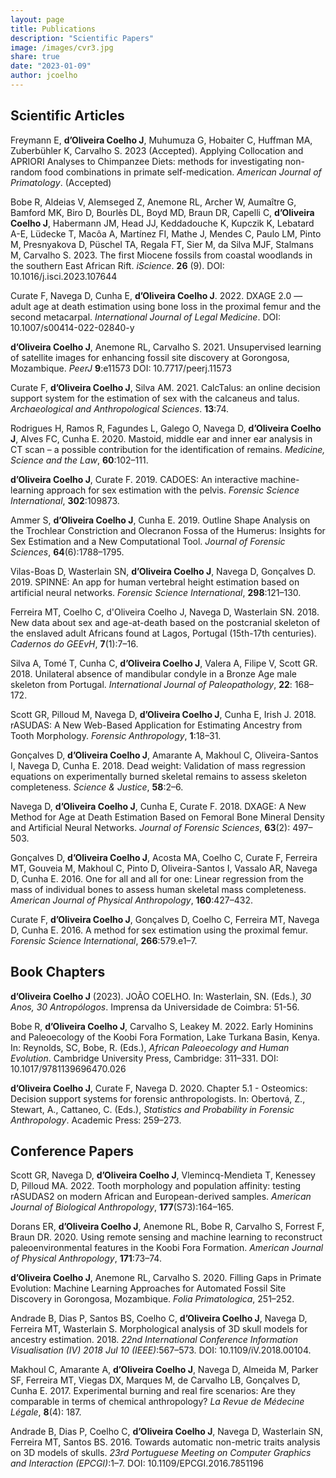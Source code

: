 ```yaml
---
layout: page
title: Publications
description: "Scientific Papers"
image: /images/cvr3.jpg
share: true
date: "2023-01-09"
author: jcoelho
---
```


## Scientific Articles

Freymann E, **d’Oliveira Coelho J**, Muhumuza G, Hobaiter C, Huffman MA, Zuberbühler K, Carvalho S. 2023 (Accepted). Applying Collocation and APRIORI Analyses to Chimpanzee Diets: methods for investigating non-random food combinations in primate self-medication. *American Journal of Primatology*. (Accepted)

Bobe R, Aldeias V, Alemseged Z, Anemone RL, Archer W, Aumaître G, Bamford MK, Biro D, Bourlès DL, Boyd MD, Braun DR, Capelli C, **d’Oliveira Coelho J**, Habermann JM, Head JJ, Keddadouche K, Kupczik K, Lebatard A-E, Lüdecke T, Macôa A, Martínez FI, Mathe J, Mendes C, Paulo LM, Pinto M, Presnyakova D, Püschel TA, Regala FT, Sier M, da Silva MJF, Stalmans M, Carvalho S. 2023. The first Miocene fossils from coastal woodlands in the southern East African Rift. *iScience*. **26** (9). DOI: 10.1016/j.isci.2023.107644

Curate F, Navega D, Cunha E, **d’Oliveira Coelho J**. 2022. DXAGE 2.0 — adult age at death estimation using bone loss in the proximal femur and the second metacarpal. *International Journal of Legal Medicine*. DOI: 10.1007/s00414-022-02840-y

**d’Oliveira Coelho J**, Anemone RL, Carvalho S. 2021. Unsupervised learning of satellite images for enhancing fossil site discovery at Gorongosa, Mozambique. *PeerJ* **9**:e11573 DOI: 10.7717/peerj.11573

Curate F, **d’Oliveira Coelho J**, Silva AM. 2021. CalcTalus: an online decision support system for the estimation of sex with the calcaneus and talus. *Archaeological and Anthropological Sciences*. **13**:74.

Rodrigues H, Ramos R, Fagundes L, Galego O, Navega D, **d’Oliveira Coelho J**, Alves FC, Cunha E. 2020. Mastoid, middle ear and inner ear analysis in CT scan – a possible contribution for the identification of remains. *Medicine, Science and the Law*, **60**:102–111.

**d’Oliveira Coelho J**, Curate F. 2019. CADOES: An interactive machine-learning approach for sex estimation with the pelvis. *Forensic Science International*, **302**:109873.

Ammer S, **d’Oliveira Coelho J**, Cunha E. 2019. Outline Shape Analysis on the Trochlear Constriction and Olecranon Fossa of the Humerus: Insights for Sex Estimation and a New Computational Tool. *Journal of Forensic Sciences*, **64**(6):1788–1795.

Vilas-Boas D, Wasterlain SN, **d’Oliveira Coelho J**, Navega D, Gonçalves D. 2019. SPINNE: An app for human vertebral height estimation based on artificial neural networks. *Forensic Science International*, **298**:121–130.

Ferreira MT, Coelho C, d'Oliveira Coelho J, Navega D, Wasterlain SN. 2018. New data about sex and age-at-death based on the postcranial skeleton of the enslaved adult Africans found at Lagos, Portugal (15th-17th centuries). *Cadernos do GEEvH*, **7**(1):7–16.

Silva A, Tomé T, Cunha C, **d’Oliveira Coelho J**, Valera A, Filipe V, Scott GR. 2018. Unilateral absence of mandibular condyle in a Bronze Age male skeleton from Portugal. *International Journal of Paleopathology*, **22**: 168–172.

Scott GR, Pilloud M, Navega D, **d’Oliveira Coelho J**, Cunha E, Irish J. 2018. rASUDAS: A New Web-Based Application for Estimating Ancestry from Tooth Morphology. *Forensic Anthropology*, **1**:18–31.

Gonçalves D, **d’Oliveira Coelho J**, Amarante A, Makhoul C, Oliveira-Santos I, Navega D, Cunha E. 2018. Dead weight: Validation of mass regression equations on experimentally burned skeletal remains to assess skeleton completeness. *Science & Justice*, **58**:2–6.

Navega D, **d’Oliveira Coelho J**, Cunha E, Curate F. 2018. DXAGE: A New Method for Age at Death Estimation Based on Femoral Bone Mineral Density and Artificial Neural Networks. *Journal of Forensic Sciences*, **63**(2): 497–503.

Gonçalves D, **d’Oliveira Coelho J**, Acosta MA, Coelho C, Curate F, Ferreira MT, Gouveia M, Makhoul C, Pinto D, Oliveira-Santos I, Vassalo AR, Navega D, Cunha E. 2016. One for all and all for one: Linear regression from the mass of individual bones to assess human skeletal mass completeness. *American Journal of Physical Anthropology*, **160**:427–432.

Curate F, **d’Oliveira Coelho J**, Gonçalves D, Coelho C, Ferreira MT, Navega D, Cunha E. 2016. A method for sex estimation using the proximal femur. *Forensic Science International*, **266**:579.e1–7.

## Book Chapters

**d’Oliveira Coelho J** (2023). JOÃO COELHO. In: Wasterlain, SN. (Eds.), *30 Anos, 30 Antropólogos*. Imprensa da Universidade de Coimbra: 51-56.

Bobe R, **d’Oliveira Coelho J**, Carvalho S, Leakey M. 2022. Early Hominins and Paleoecology of the Koobi Fora Formation, Lake Turkana Basin, Kenya. In: Reynolds, SC, Bobe, R. (Eds.), *African Paleoecology and Human Evolution*. Cambridge University Press, Cambridge: 311–331. DOI: 10.1017/9781139696470.026

**d’Oliveira Coelho J**, Curate F, Navega D. 2020. Chapter 5.1 - Osteomics: Decision support systems for forensic anthropologists. In: Obertová, Z., Stewart, A., Cattaneo, C. (Eds.), *Statistics and Probability in Forensic Anthropology*. Academic Press: 259–273.

## Conference Papers

Scott GR, Navega D, **d’Oliveira Coelho J**, Vlemincq-Mendieta T, Kenessey D, Pilloud MA. 2022. Tooth morphology and population affinity: testing rASUDAS2 on modern African and European-derived samples. *American Journal of Biological Anthropology*, **177**(S73):164–165.

Dorans ER, **d’Oliveira Coelho J**, Anemone RL, Bobe R, Carvalho S, Forrest F, Braun DR. 2020. Using remote sensing and machine learning to reconstruct paleoenvironmental features in the Koobi Fora Formation. *American Journal of Physical Anthropology*, **171**:73–74.

**d’Oliveira Coelho J**, Anemone RL, Carvalho S. 2020. Filling Gaps in Primate Evolution: Machine Learning Approaches for Automated Fossil Site Discovery in Gorongosa, Mozambique. *Folia Primatologica*, 251–252.

Andrade B, Dias P, Santos BS, Coelho C, **d’Oliveira Coelho J**, Navega D, Ferreira MT, Wasterlain S. Morphological analysis of 3D skull models for ancestry estimation. 2018. *22nd International Conference Information Visualisation (IV) 2018 Jul 10 (IEEE)*:567–573. DOI: 10.1109/iV.2018.00104.

Makhoul C, Amarante A, **d’Oliveira Coelho J**, Navega D, Almeida M, Parker SF, Ferreira MT, Viegas DX, Marques M, de Carvalho LB, Gonçalves D, Cunha E. 2017. Experimental burning and real fire scenarios: Are they comparable in terms of chemical anthropology? *La Revue de Médecine Légale*, **8**(4): 187.

Andrade B, Dias P, Coelho C, **d’Oliveira Coelho J**, Navega D, Wasterlain SN, Ferreira MT, Santos BS. 2016. Towards automatic non-metric traits analysis on 3D models of skulls. *23rd Portuguese Meeting on Computer Graphics and Interaction (EPCGI)*:1–7. DOI: 10.1109/EPCGI.2016.7851196


